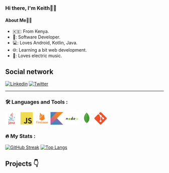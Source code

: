 ### Hi there, I'm Keith🙋‍♂️

#### About Me🤷‍♂️

* 🇰🇪: From Kenya.
* 📱: Software Developer.
* 💻: Loves Android, Kotlin, Java.
* 🌐: Learning a bit web development.
* 🎵: Loves electric music.

## Social network

[![Linkedin](https://img.shields.io/badge/LinkedIn-blue.svg?style=for-the-badge&logo=linkedin)](https://www.linkedin.com/in/keith-omware-989086189/)
[![Twitter](https://img.shields.io/badge/Twitter-blue.svg?style=for-the-badge&logo=twitter)](https://twitter.com/KeithOmware)

---
### :hammer_and_wrench: Languages and Tools :

<div>
  <img src="https://github.com/devicons/devicon/blob/master/icons/java/java-original-wordmark.svg" title="Java" alt="Java" width="40" height="40"/>&nbsp;
  <img src="https://github.com/devicons/devicon/blob/master/icons/javascript/javascript-original.svg" title="JavaScript" alt="JavaScript" width="40" height="40"/>&nbsp;
  <img src="https://github.com/devicons/devicon/blob/master/icons/firebase/firebase-plain-wordmark.svg" title="Firebase" alt="Firebase" width="40" height="40"/>&nbsp;
  <img src="https://github.com/devicons/devicon/blob/master/icons/kotlin/kotlin-original.svg" title="Kotlin" alt="Firebase" width="40" height="40"/>&nbsp;
  <img src="https://github.com/devicons/devicon/blob/master/icons/nodejs/nodejs-original-wordmark.svg" title="NodeJS" alt="NodeJS" width="40" height="40"/>&nbsp;
  <img src="https://github.com/devicons/devicon/blob/master/icons/mongodb/mongodb-original.svg" title="MongoDB" **alt="MongoDB" width="40" height="40"/>
  <img src="https://github.com/devicons/devicon/blob/master/icons/git/git-original.svg" title="Git" **alt="Git" width="40" height="40"/>
</div>

### :fire: My Stats :

[![GitHub Streak](https://github-readme-streak-stats.herokuapp.com?user=omware&theme=dark)](https://git.io/streak-stats)
[![Top Langs](https://github-readme-stats.vercel.app/api/top-langs/?username=omware&layout=compact&theme=vision-friendly-dark)](https://github.com/Omware/github-readme-stats)


## Projects 👇
